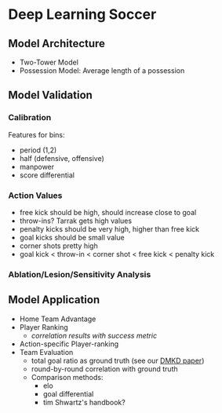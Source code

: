 # Deep Learning Soccer

## Model Architecture

- Two-Tower Model
- Possession Model: Average length of a possession

## Model Validation

### Calibration

Features for bins:

- period (1,2)
- half (defensive, offensive)
- manpower
- score differential

### Action Values

- free kick should be high, should increase close to goal
- throw-ins? Tarrak gets high values
- penalty kicks should be very high, higher than free kick
- goal kicks should be small value
- corner shots pretty high
- goal kick < throw-in < corner shot < free kick < penalty kick

### Ablation/Lesion/Sensitivity Analysis

## Model Application

- Home Team Advantage
- Player Ranking
  - *correlation results with success metric*
- Action-specific Player-ranking
- Team Evaluation
  - total goal ratio as ground truth (see our [DMKD paper](http://rdcu.be/ql8n))
  - round-by-round correlation with ground truth
  - Comparison methods:
    - elo
    - goal differential
    - tim Shwartz's handbook?






